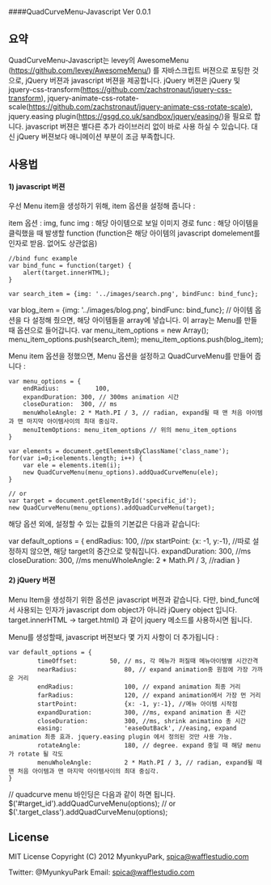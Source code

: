 ####QuadCurveMenu-Javascript Ver 0.0.1 

## 요약 
QuadCurveMenu-Javascript는 
levey의 AwesomeMenu (https://github.com/levey/AwesomeMenu/) 를 자바스크립트 버젼으로 포팅한 것으로, jQuery 버젼과 javascript 버젼을 제공합니다. 
jQuery 버젼은 jQuery 및 jquery-css-transform(https://github.com/zachstronaut/jquery-css-transform), jquery-animate-css-rotate-scale(https://github.com/zachstronaut/jquery-animate-css-rotate-scale), jquery.easing plugin(https://gsgd.co.uk/sandbox/jquery/easing/)을 필요로 합니다. 
javascript 버젼은 별다른 추가 라이브러리 없이 바로 사용 하실 수 있습니다. 대신 jQuery 버젼보다 애니메이션 부분이 조금 부족합니다. 


## 사용법
#### 1) javascript 버젼 
우선 Menu item을 생성하기 위해, item 옵션을 설정해 줍니다 : 

  item 옵션 : img, func
	img : 해당 아이템으로 보일 이미지 경로
	func : 해당 아이템을 클릭했을 때 발생할 function (function은 해당 아이템의 javascript domelement를 인자로 받음. 없어도 상관없음) 

	//bind func example 
	var bind_func = function(target) {
		alert(target.innerHTML);
	}

	var search_item = {img: '../images/search.png', bindFunc: bind_func}; 
  var blog_item = {img: '../images/blog.png', bindFunc: bind_func};
  // 아이템 옵션을 다 설정해 줬으면, 해당 아이템들을 array에 넣습니다. 이 array는 Menu를 만들때 옵션으로 들어갑니다. 
  var menu_item_options = new Array();
	menu_item_options.push(search_item);
	menu_item_options.push(blog_item);

Menu item 옵션을 정했으면, Menu 옵션을 설정하고 QuadCurveMenu를 만들어 줍니다 : 
	
	var menu_options = {
		endRadius:			100,
		expandDuration: 300, // 300ms animation 시간 
		closeDuration:  300, // ms 
		menuWholeAngle:	2 * Math.PI / 3, // radian, expand될 때 맨 처음 아이템과 맨 마지막 아이템사이의 최대 중심각. 
		menuItemOptions: menu_item_options // 위의 menu_item_options
	}
	
	var elements = document.getElementsByClassName('class_name');
	for(var i=0;i<elements.length; i++) {
		var ele = elements.item(i);
		new QuadCurveMenu(menu_options).addQuadCurveMenu(ele);
	}

	// or 
	var target = document.getElementById('specific_id');
	new QuadCurveMenu(menu_options).addQuadCurveMenu(target);

해당 옵션 외에, 설정할 수 있는 값들의 기본값은 다음과 같습니다: 

 var default_options = {
		endRadius:				100, //px
		startPoint:				{x: -1, y:-1},  //따로 설정하지 않으면, 해당 target의 중간으로 맞춰집니다. 
		expandDuration:			300,  //ms
		closeDuration: 			300,  //ms
		menuWholeAngle:			2 * Math.PI / 3, //radian
 }

#### 2) jQuery 버젼 
Menu Item을 생성하기 위한 옵션은 javascript 버젼과 같습니다. 다만, bind_func에서 사용되는 인자가 javascript dom object가 아니라 jQuery object 입니다. 
target.innerHTML -> target.html() 과 같이 jquery 메소드를 사용하시면 됩니다. 

Menu를 생성할때, javascript 버젼보다 몇 가지 사항이 더 추가됩니다 :

	var default_options = {
			timeOffset: 	    50, // ms, 각 메뉴가 퍼질때 메뉴아이템별 시간간격 
			nearRadius:				80, // expand animation중 원점에 가장 가까운 거리
			endRadius:				100, // expand animation 최종 거리 
			farRadius:				120, // expand animation에서 가장 먼 거리 
			startPoint:				{x: -1, y:-1}, //메뉴 아이템 시작점 
			expandDuration:			300, //ms, expand animation 총 시간
			closeDuration: 			300, //ms, shrink animatino 총 시간 
			easing:					'easeOutBack', //easing, expand animation 최종 효과. jquery.easing plugin 에서 정의된 것만 사용 가능. 
			rotateAngle:			180, // degree. expand 중일 때 해당 menu가 rotate 될 각도 
			menuWholeAngle:			2 * Math.PI / 3, // radian, expand될 때 맨 처음 아이템과 맨 마지막 아이템사이의 최대 중심각. 
	}

  // quadcurve menu 바인딩은 다음과 같이 하면 됩니다. 
	$('#target_id').addQuadCurveMenu(options); 
	// or
	$('.target_class').addQuadCurveMenu(options);

## License
MIT License
Copyright (C) 2012 MyunkyuPark, spica@wafflestudio.com

Twitter: @MyunkyuPark
Email: spica@wafflestudio.com 
